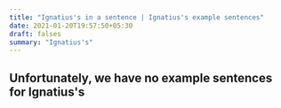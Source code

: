 ```yaml
---
title: "Ignatius's in a sentence | Ignatius's example sentences"
date: 2021-01-20T19:57:50+05:30
draft: falses
summary: "Ignatius's"
---
```

## Unfortunately, we have no example sentences for Ignatius's                 
